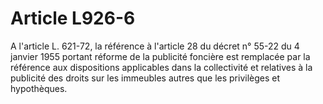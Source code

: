 # Article L926-6

A l'article L. 621-72, la référence à l'article 28 du décret n° 55-22 du 4 janvier 1955 portant réforme de la publicité foncière est remplacée par la référence aux dispositions applicables dans la collectivité et relatives à la publicité des droits sur les immeubles autres que les privilèges et hypothèques.